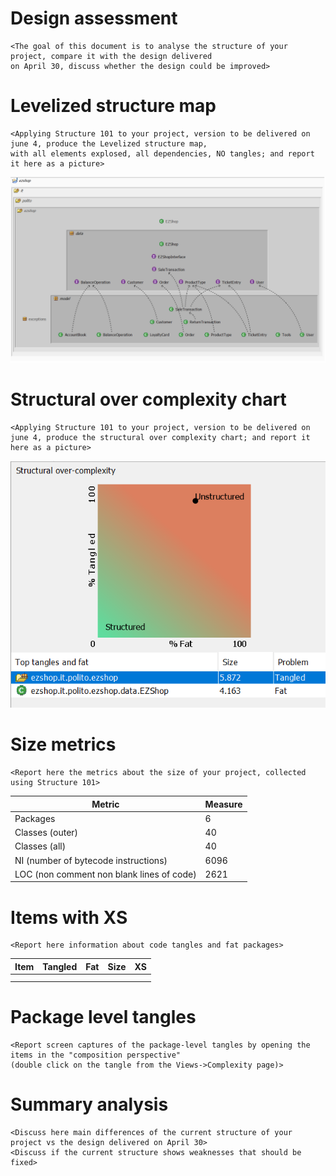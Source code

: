 # Design assessment


```
<The goal of this document is to analyse the structure of your project, compare it with the design delivered
on April 30, discuss whether the design could be improved>
```

# Levelized structure map
```
<Applying Structure 101 to your project, version to be delivered on june 4, produce the Levelized structure map,
with all elements explosed, all dependencies, NO tangles; and report it here as a picture>
```
![Image](./Images/LevelizedStructureMap.png)

# Structural over complexity chart
```
<Applying Structure 101 to your project, version to be delivered on june 4, produce the structural over complexity chart; and report it here as a picture>
```
![Image](./Images/StructuralOverComplexity.png)


# Size metrics

```
<Report here the metrics about the size of your project, collected using Structure 101>
```



| Metric                                    | Measure |
| ----------------------------------------- | ------- |
| Packages                                  |   6     |
| Classes (outer)                           |   40    |
| Classes (all)                             |   40    |
| NI (number of bytecode instructions)      |  6096   |
| LOC (non comment non blank lines of code) |  2621   |



# Items with XS

```
<Report here information about code tangles and fat packages>
```

| Item | Tangled | Fat  | Size | XS   |
| ---- | ------- | ---- | ---- | ---- |
|      |         |      |      |      |
|      |         |      |      |      |



# Package level tangles

```
<Report screen captures of the package-level tangles by opening the items in the "composition perspective" 
(double click on the tangle from the Views->Complexity page)>
```

# Summary analysis
```
<Discuss here main differences of the current structure of your project vs the design delivered on April 30>
<Discuss if the current structure shows weaknesses that should be fixed>
```
